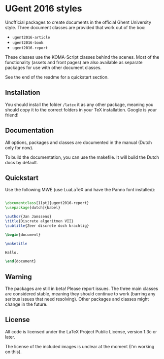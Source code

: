 # UGent 2016 styles

Unofficial packages to create documents in the official Ghent University style. Three document classes are provided that work out of the box:

- `ugent2016-article`
- `ugent2016-book`
- `ugent2016-report`

These classes use the KOMA-Script classes behind the scenes. Most of the functionality (assets and front pages) are also available as separate packages for use with other document classes.

See the end of the readme for a quickstart section.

## Installation

You should install the folder `/latex` it as any other package, meaning you should copy it to the correct folders in your TeX installation. Google is your friend!

## Documentation

All options, packages and classes are documented in the manual (Dutch only for now).

To build the documentation, you can use the makefile. It will build the Dutch docs by default.

## Quickstart

Use the following MWE (use LuaLaTeX and have the Panno font installed):
```latex

\documentclass[11pt]{ugent2016-report}
\usepackage[dutch]{babel}

\author{Jan Janssens}
\title{Discrete algoritmen VII}
\subtitle{Zeer discrete doch krachtig}

\begin{document}

\maketitle

Hallo.

\end{document}

```

## Warning

The packages are still in beta! Please report issues. The three main classes are considered stable, meaning they should continue to work (barring any serious issues that need resolving). Other packages and classes might change in the future.

## License

All code is licensed under the LaTeX Project Public License, version 1.3c or later.

The license of the included images is unclear at the moment (I'm working on this).